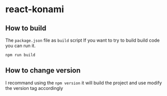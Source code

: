 # react-konami

## How to build

The `package.json` file as `build` script
If you want to try to build build code you can run it.
```
npm run build
```

## How to change version

I recommand using the `npm version` it will build the project and
use modify the version tag accordingly
